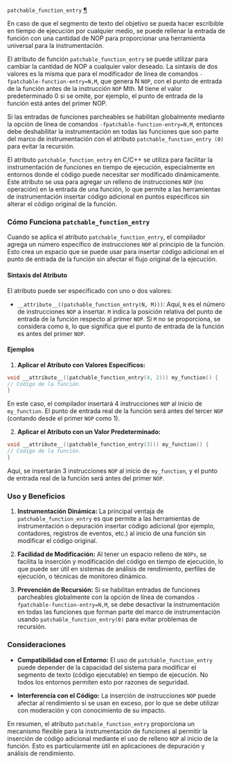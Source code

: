 `patchable_function_entry` [¶](https://gcc.gnu.org/onlinedocs/gcc/Common-Function-Attributes.html#index-patchable_005ffunction_005fentry-function-attribute)

En caso de que el segmento de texto del objetivo se pueda hacer escribible en tiempo de ejecución por cualquier medio, se puede rellenar la entrada de función con una cantidad de NOP para proporcionar una herramienta universal para la instrumentación.

El atributo de función `patchable_function_entry` se puede utilizar para cambiar la cantidad de NOP a cualquier valor deseado. La sintaxis de dos valores es la misma que para el modificador de línea de comandos ``-fpatchable-function-entry=N,M``, que genera N ``NOP``, con el punto de entrada de la función antes de la instrucción ``NOP`` Mth. M tiene el valor predeterminado 0 si se omite, por ejemplo, el punto de entrada de la función está antes del primer NOP.

Si las entradas de funciones parcheables se habilitan globalmente mediante la opción de línea de comandos ``-fpatchable-function-entry=N,M``, entonces debe deshabilitar la instrumentación en todas las funciones que son parte del marco de instrumentación con el atributo `patchable_function_entry (0)` para evitar la recursión.



El atributo `patchable_function_entry` en C/C++ se utiliza para facilitar la instrumentación de funciones en tiempo de ejecución, especialmente en entornos donde el código puede necesitar ser modificado dinámicamente. Este atributo se usa para agregar un relleno de instrucciones `NOP` (no operación) en la entrada de una función, lo que permite a las herramientas de instrumentación insertar código adicional en puntos específicos sin alterar el código original de la función.

### Cómo Funciona `patchable_function_entry`

Cuando se aplica el atributo `patchable_function_entry`, el compilador agrega un número específico de instrucciones `NOP` al principio de la función. Esto crea un espacio que se puede usar para insertar código adicional en el punto de entrada de la función sin afectar el flujo original de la ejecución.

#### Sintaxis del Atributo

El atributo puede ser especificado con uno o dos valores:

- `__attribute__((patchable_function_entry(N, M)))`: Aquí, `N` es el número de instrucciones `NOP` a insertar. `M` indica la posición relativa del punto de entrada de la función respecto al primer `NOP`. Si `M` no se proporciona, se considera como `0`, lo que significa que el punto de entrada de la función es antes del primer `NOP`.

#### Ejemplos

1. **Aplicar el Atributo con Valores Específicos:**
    
    
```c
void __attribute__((patchable_function_entry(4, 2))) my_function() {
// Código de la función. 
}
```
 En este caso, el compilador insertará 4 instrucciones `NOP` al inicio de `my_function`. El punto de entrada real de la función será antes del tercer `NOP` (contando desde el primer `NOP` como 1).
    
2. **Aplicar el Atributo con un Valor Predeterminado:**
    
```c
void __attribute__((patchable_function_entry(3))) my_function() {
// Código de la función. 
}
```
Aquí, se insertarán 3 instrucciones `NOP` al inicio de `my_function`, y el punto de entrada real de la función será antes del primer `NOP`.

### Uso y Beneficios

1. **Instrumentación Dinámica:** La principal ventaja de `patchable_function_entry` es que permite a las herramientas de instrumentación o depuración insertar código adicional (por ejemplo, contadores, registros de eventos, etc.) al inicio de una función sin modificar el código original.
    
2. **Facilidad de Modificación:** Al tener un espacio relleno de `NOPs`, se facilita la inserción y modificación del código en tiempo de ejecución, lo que puede ser útil en sistemas de análisis de rendimiento, perfiles de ejecución, o técnicas de monitoreo dinámico.
    
3. **Prevención de Recursión:** Si se habilitan entradas de funciones parcheables globalmente con la opción de línea de comandos `-fpatchable-function-entry=N,M`, se debe desactivar la instrumentación en todas las funciones que forman parte del marco de instrumentación usando `patchable_function_entry(0)` para evitar problemas de recursión.
    

### Consideraciones

- **Compatibilidad con el Entorno:** El uso de `patchable_function_entry` puede depender de la capacidad del sistema para modificar el segmento de texto (código ejecutable) en tiempo de ejecución. No todos los entornos permiten esto por razones de seguridad.
    
- **Interferencia con el Código:** La inserción de instrucciones `NOP` puede afectar al rendimiento si se usan en exceso, por lo que se debe utilizar con moderación y con conocimiento de su impacto.
    

En resumen, el atributo `patchable_function_entry` proporciona un mecanismo flexible para la instrumentación de funciones al permitir la inserción de código adicional mediante el uso de relleno `NOP` al inicio de la función. Esto es particularmente útil en aplicaciones de depuración y análisis de rendimiento.